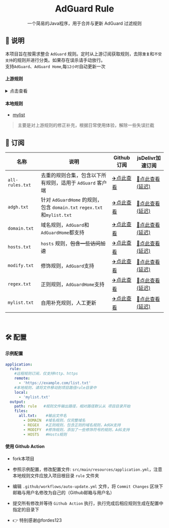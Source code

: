 <div align="center">
<h1>AdGuard Rule</h1>
  <p>
    一个简易的Java程序，用于合并与更新 AdGuard 过滤规则
</p>
</div>


<h2 id="a">📔 说明</h2>

本项目旨在按需求整合 `AdGuard` 规则。定时从上游订阅获取规则，去除`重复`和`不受支持`的规则并进行分类。如果存在误杀请手动放行。  
支持`AdGuard`、`AdGuard Home`,每`12小时`自动更新一次   

#### 上游规则

<details>
<summary>点击查看</summary>
<ul>
    <li><a href="https://github.com/hoshsadiq/adblock-nocoin-list/">adblock-nocoin-list</a></li>
    <li><a href="https://github.com/durablenapkin/scamblocklist">Scam Blocklist</a></li>
    <li><a href="https://someonewhocares.org/hosts/zero/hosts">Dan Pollock's List</a></li>
    <li><a href="https://cdn.jsdelivr.net/gh/AdguardTeam/FiltersRegistry/filters/filter_15_DnsFilter/filter.txt">AdGuard DNS filter</a></li>
    <li><a href="https://pgl.yoyo.org/adservers/serverlist.php?hostformat=adblockplus&showintro=1&mimetype=plaintext">Peter Lowe's List</a></li>
    <li><a href="https://abp.oisd.nl/basic/">OISD Blocklist Basic</a></li>
    <li><a href="https://adaway.org/hosts.txt">AdAway Default Blocklist</a></li>
    <li><a href="https://github.com/crazy-max/WindowsSpyBlocker">WindowsSpyBlocker</a></li>
    <li><a href="https://github.com/o0HalfLife0o/list">HalfLife（pc）</a></li>
    <li><a href="https://github.com/banbendalao/ADgk">Adgk</a></li>
    <li><a href="https://github.com/VeleSila/yhosts">yhosts</a></li>
    <li><a href="https://github.com/jdlingyu/ad-wars">ad-wars</a></li> 
    <li><a href="https://gitlab.com/quidsup/notrack-blocklists">NoTrack Tracker Blocklist</a></li> 
    <li><a href="https://gitlab.com/cats-team/adrules/">AdRules(AdGuard Full List)</a></li>
    <li><a href="https://raw.githubusercontent.com/AdguardTeam/FiltersRegistry/master/filters/filter_2_Base/filter.txt">AdGuard Base</a></li>
    # 自用添加↓
    <li><a href="https://anti-ad.net/easylist.txt">anti-AD</a></li>
    <li><a href="https://raw.githubusercontent.com/AdguardTeam/cname-trackers/master/combined_disguised_trackers.txt">AdGuard CNAME 伪装跟踪器列表</a></li>
    <li><a href="https://adguardteam.github.io/AdGuardSDNSFilter/Filters/filter.txt">AdGuard DNS filter</a></li>
    <li><a href="https://raw.githubusercontent.com/Crystal-RainSlide/AdditionalFiltersCN/master/CN.txt">AdditionalFiltersCN</a></li>
    <li><a href="https://raw.githubusercontent.com/banbendalao/ADgk/master/ADgk.txt">ADgk 移动广告规则</a></li>
    <li><a href="https://raw.githubusercontent.com/xinggsf/Adblock-Plus-Rule/master/rule.txt">乘风 广告过滤规则</a></li>
    <li><a href="https://raw.githubusercontent.com/xinggsf/Adblock-Plus-Rule/master/mv.txt">乘风 视频过滤规则</a></li>
    <li><a href="https://raw.githubusercontent.com/o0HalfLife0o/list/master/ad.txt"> HalfLife_合并自乘风视频广告过滤规则、EasylistChina、EasylistLite、CJX'sAnnoyance</a></li>
    <li><a href="https://adaway.org/hosts.txt">AdAway 官方的去广告 Host 规则</a></li>
    <li><a href="https://easylist-downloads.adblockplus.org/antiadblockfilters.txt">去除禁止广告拦截提示规则</a></li>
    <li><a href="https://raw.githubusercontent.com/VeleSila/yhosts/master/hosts.txt">Yhosts规则</a></li>
    <li><a href="https://raw.githubusercontent.com/Cats-Team/AdRules/main/dns.txt">杏稍AdRules DNS List</a></li>
    <li><a href="https://cdn.jsdelivr.net/gh/blackmatrix7/ios_rule_script@master/rule/AdGuard/Advertising/Advertising.txt">AdGuard_blackmatrix7合并</a></li>
    <li><a href="https://raw.githubusercontent.com/zsakvo/AdGuard-Custom-Rule/master/rule/zhihu.txt">知乎 普通版</a></li>
    <li><a href="https://github.com/217heidai/adblockfilters">217heidai/adblockfilters去重合并(比较大)</a></li>
    <li><a href="https://raw.githubusercontents.com/timlu85/AdGuard-Home_Youtube-Adfilter/master/Youtube-Adfilter-Web.txt">Youtube-Adfilter-Web</a></li>
    <li><a href="https://raw.githubusercontents.com/91ajames/ublock-filters-ulist-youtube/main/blocklist.txt">ublock-filters-ulist-youtube</a></li>
    # KoolProxy规则
    <li><a href="https://raw.iqiq.io/ilxp/koolproxy/master/rules/koolproxy.txt">静态规则</a></li>
    <li><a href="https://raw.iqiq.io/ilxp/koolproxy/master/rules/daily.txt">每日规则</a></li>
    <li><a href="https://raw.iqiq.io/ilxp/koolproxy/master/rules/steven.txt">StevenBlack规则</a></li>
    # uBlock内置规则
    <li><a href="https://cdn.jsdelivr.net/gh/uBlockOrigin/uAssetsCDN@main/filters/filters.txt">uBlock filters</a></li>
    <li><a href="https://ublockorigin.pages.dev/filters/badware.txt">uBlock filters – Badware risks</a></li>
    <li><a href="https://gitcdn.link/cdn/uBlockOrigin/uAssetsCDN/main/filters/privacy.txt">uBlock filters – Privacy</a></li>
    <li><a href="https://ublockorigin.github.io/uAssets/filters/quick-fixes.txt">uBlock filters – Quick fixes</a></li>
    <li><a href="https://cdn.statically.io/gh/uBlockOrigin/uAssetsCDN/main/filters/resource-abuse.txt">uBlock filters – Resource abuse</a></li>
    <li><a href="https://gitcdn.link/cdn/uBlockOrigin/uAssetsCDN/main/filters/unbreak.txt">uBlock filters – Unbreak</a></li>
    <li><a href="https://filters.adtidy.org/extension/ublock/filters/11.txt">AdGuard Mobile Ads移动设备</a></li>
</ul>
</details>

#### 本地规则

- [mylist](#)
> 主要是对上游规则的修正补充，根据日常使用体验，解除一些失误拦截

<h2 id="b">🎯 订阅</h2>

| 名称           | 说明                                                | Github订阅                                                                              | jsDelivr加速订阅                                                                        |
|--------------|---------------------------------------------------|---------------------------------------------------------------------------------------|-------------------------------------------------------------------------------------|
| `all-rules.txt`    | 去重的规则合集，包含以下所有规则，适用于 `AdGuard` 客户端                | [✈️点此查看](https://raw.githubusercontent.com/pjy02/AdGuard-Rule/main/rule/all-rules.txt)      | [🚀点此查看(延迟)](https://cdn.jsdelivr.net/gh/hululu1068/AdGuard-Rule@main/rule/all.txt)    |
| `adgh.txt`   | 针对 `AdGuardHome` 的规则，包含 `domain.txt` `regex.txt`和`mylist.txt` | [✈️点此查看](https://raw.githubusercontent.com/pjy02/AdGuard-Rule/main/rule/adgh.txt)   | [🚀点此查看(延迟)](https://cdn.jsdelivr.net/gh/pjy02/AdGuard-Rule@main/rule/adgh.txt)   |
| `domain.txt` | 域名规则，`AdGuard`和`AdGuardHome`都支持                                       | [✈️点此查看](https://raw.githubusercontent.com/pjy02/AdGuard-Rule/main/rule/domain.txt) | [🚀点此查看(延迟)](https://cdn.jsdelivr.net/gh/pjy02/AdGuard-Rule@main/rule/domain.txt) |
| `hosts.txt`  | `hosts` 规则，~~包含一些访问加速~~                           | [✈️点此查看](https://raw.githubusercontent.com/pjy02/AdGuard-Rule/main/rule/hosts.txt)  | [🚀点此查看(延迟)](https://cdn.jsdelivr.net/gh/pjy02/AdGuard-Rule@main/rule/hosts.txt)  |
| `modify.txt` | 修饰规则，`AdGuard`支持                                      | [✈️点此查看](https://raw.githubusercontent.com/pjy02/AdGuard-Rule/main/rule/modify.txt) | [🚀点此查看(延迟)](https://cdn.jsdelivr.net/gh/pjy02/AdGuard-Rule@main/rule/modify.txt) |
| `regex.txt` | 正则规则，`AdGuardHome`支持                                       | [✈️点此查看](https://raw.githubusercontent.com/pjy02/AdGuard-Rule/main/rule/regex.txt) | [🚀点此查看(延迟)](https://cdn.jsdelivr.net/gh/pjy02/AdGuard-Rule@main/rule/regex.txt) |
| `mylist.txt` | 自用补充规则，人工更新                                       | [✈️点此查看](https://raw.githubusercontent.com/pjy02/AdGuard-Rule/main/rule/mylist.txt) | [🚀点此查看(延迟)](https://cdn.jsdelivr.net/gh/pjy02/AdGuard-Rule@main/rule/mylist.txt) |

<br/>
<h2 id="c">🛠️ 配置</h2>

#### 示例配置

```yaml
application:
  rule:       
    #远程规则订阅，仅支持http、https
    remote:
      - 'https://example.com/list.txt'
    #本地规则，请将文件移动到项目路径rule目录中
    local: 
      - 'mylist.txt'
  output:
    path: rule   #规则文件输出路径，相对路径默认从 项目目录开始
    files:
      all.txt:    #输出文件名
        - DOMAIN  #域名规则，仅完整域名
        - REGEX   #正则规则，包含正则的域名规则，AdGH支持
        - MODIFY  #修饰规则，添加了一些修饰符号的规则，AdG支持
        - HOSTS   #Hosts规则
```

#### 使用 Github Action

- fork本项目
- 参照示例配置，修改配置文件: `src/main/resources/application.yml`，注意本地规则文件应放入项目根目录 `rule` 文件夹
- 编辑 `.github/workflows/auto-update.yml` 文件，将 `Commit Changes` 区块下邮箱与用户名修改为自己的（Github邮箱与用户名）
- 提交所有修改并等待 `Github Action` 执行，执行完成后相应规则生成在配置中指定的目录下


- 👉 特别感谢@fordes123
